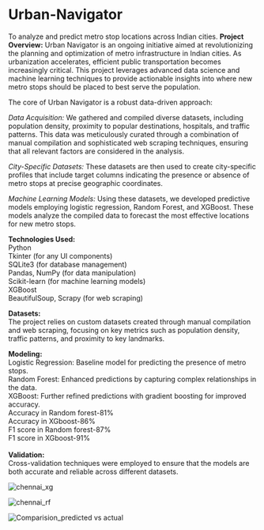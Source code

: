# Urban-Navigator
To analyze and predict metro stop locations across Indian cities.
**Project Overview:**
Urban Navigator is an ongoing initiative aimed at revolutionizing the planning and optimization of metro infrastructure in Indian cities. As urbanization accelerates, efficient public transportation becomes increasingly critical. This project leverages advanced data science and machine learning techniques to provide actionable insights into where new metro stops should be placed to best serve the population.

The core of Urban Navigator is a robust data-driven approach:

*Data Acquisition:* We gathered and compiled diverse datasets, including population density, proximity to popular destinations, hospitals, and traffic patterns. This data was meticulously curated through a combination of manual compilation and sophisticated web scraping techniques, ensuring that all relevant factors are considered in the analysis.

*City-Specific Datasets:* These datasets are then used to create city-specific profiles that include target columns indicating the presence or absence of metro stops at precise geographic coordinates.

*Machine Learning Models:* Using these datasets, we developed predictive models employing logistic regression, Random Forest, and XGBoost. These models analyze the compiled data to forecast the most effective locations for new metro stops.

**Technologies Used:**<br />
Python<br />
Tkinter (for any UI components)<br />
SQLite3 (for database management)<br />
Pandas, NumPy (for data manipulation)<br />
Scikit-learn (for machine learning models)<br />
XGBoost<br />
BeautifulSoup, Scrapy (for web scraping)<br />

**Datasets:**<br />
The project relies on custom datasets created through manual compilation and web scraping, focusing on key metrics such as population density, traffic patterns, and proximity to key landmarks.

**Modeling:**<br />
Logistic Regression: Baseline model for predicting the presence of metro stops.
<br />Random Forest: Enhanced predictions by capturing complex relationships in the data.
<br />XGBoost: Further refined predictions with gradient boosting for improved accuracy.<br />
Accuracy in Random forest-81%<br />
Accuracy in XGboost-86%<br />
F1 score in Random forest-87%<br />
F1 score in XGboost-91%<br />
<br />**Validation:**<br />
Cross-validation techniques were employed to ensure that the models are both accurate and reliable across different datasets.

![chennai_xg](https://github.com/user-attachments/assets/4d773407-7df7-4ff2-9761-ece5b844dbc8)

![chennai_rf](https://github.com/user-attachments/assets/d600af33-9242-4f6c-8838-e36f82c2fd41)

![Comparision_predicted vs actual](https://github.com/user-attachments/assets/0e32f8e3-6d77-41f7-aad7-268f3ca57890)

